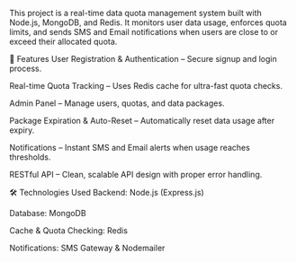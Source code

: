 This project is a real-time data quota management system built with Node.js, MongoDB, and Redis.
It monitors user data usage, enforces quota limits, and sends SMS and Email notifications when users are close to or exceed their allocated quota.



🚀 Features
User Registration & Authentication – Secure signup and login process.

Real-time Quota Tracking – Uses Redis cache for ultra-fast quota checks.

Admin Panel – Manage users, quotas, and data packages.

Package Expiration & Auto-Reset – Automatically reset data usage after expiry.

Notifications – Instant SMS and Email alerts when usage reaches thresholds.

RESTful API – Clean, scalable API design with proper error handling.




🛠 Technologies Used
Backend: Node.js (Express.js)

Database: MongoDB

Cache & Quota Checking: Redis

Notifications: SMS Gateway & Nodemailer
